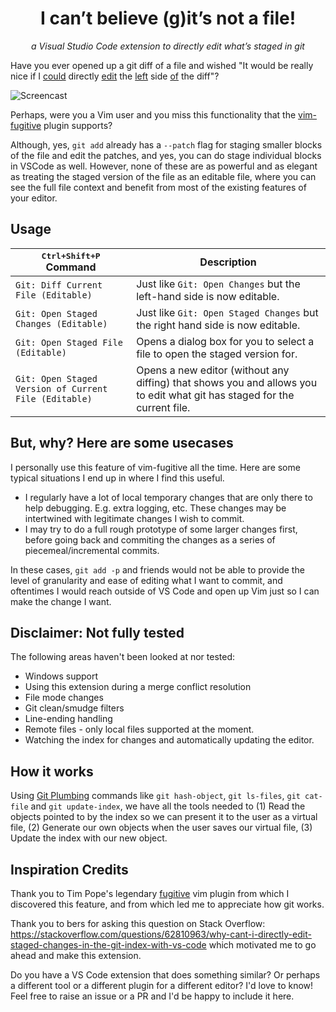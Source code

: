 <div align="center">
  <h1>I can’t believe (g)it’s not a file!</h1>
  <p><i>a Visual Studio Code extension to directly edit what’s staged in git</i></p>
</div>

Have you ever opened up a git diff of a file and wished "It would be really nice if I [could](https://github.com/microsoft/vscode/issues/91065) directly [edit](https://github.com/microsoft/vscode/issues/91274) the [left](https://github.com/microsoft/vscode/issues/15785) side [of](https://github.com/microsoft/vscode/issues/33681) the diff"?

![Screencast](./screencast.gif)

Perhaps, were you a Vim user and you miss this functionality that the [vim-fugitive](https://dzx.fr/blog/introduction-to-vim-fugitive/#:~:text=Fortunately%2C%20one%20of%20Fugitive%27s%20killer%20features%20is%20being%20able%20to%20edit%20the%20content%20of%20the%20index%20directly.%20When%20dealing%20with%20lines%20where%20an%20inline%20diff%20isn%27t%20enough%2C%20you%20can%20open%20a%20full%20vertical%20diff%20between%20the%20worktree%20and%20the%20index%20by%20pressing%20dv%20over%20a%20file%20under%20the%20%22Unstaged%22%20section%3A) plugin supports?

Although, yes, `git add` already has a `--patch` flag for staging smaller blocks of the file and edit the patches, and yes, you can do stage individual blocks in VSCode as well. However, none of these are as powerful and as elegant as treating the staged version of the file as an editable file, where you can see the full file context and benefit from most of the existing features of your editor.

## Usage

| <kbd>Ctrl+Shift+P</kbd> Command | Description |
|----|----|
| `Git: Diff Current File (Editable)` | Just like `Git: Open Changes` but the left-hand side is now editable. |
| `Git: Open Staged Changes (Editable)` | Just like `Git: Open Staged Changes` but the right hand side is now editable. |
| `Git: Open Staged File (Editable)` | Opens a dialog box for you to select a file to open the staged version for. |
| `Git: Open Staged Version of Current File (Editable)` | Opens a new editor (without any diffing) that shows you and allows you to edit what git has staged for the current file. |

## But, why? Here are some usecases

I personally use this feature of vim-fugitive all the time. Here are some typical situations I end up in where I find this useful.

- I regularly have a lot of local temporary changes that are only there to help debugging. E.g. extra logging, etc. These changes may be intertwined with legitimate changes I wish to commit.
- I may try to do a full rough prototype of some larger changes first, before going back and commiting the changes as a series of piecemeal/incremental commits.

In these cases, `git add -p` and friends would not be able to provide the level of granularity and ease of editing what I want to commit, and oftentimes I would reach outside of VS Code and open up Vim just so I can make the change I want.

## Disclaimer: Not fully tested

The following areas haven't been looked at nor tested:
- Windows support
- Using this extension during a merge conflict resolution
- File mode changes
- Git clean/smudge filters
- Line-ending handling
- Remote files - only local files supported at the moment.
- Watching the index for changes and automatically updating the editor.

## How it works

Using [Git Plumbing](https://git-scm.com/book/en/v2/Git-Internals-Plumbing-and-Porcelain) commands like `git hash-object`, `git ls-files`, `git cat-file` and `git update-index`, we have all the tools needed to (1) Read the objects pointed to by the index so we can present it to the user as a virtual file, (2) Generate our own objects when the user saves our virtual file, (3) Update the index with our new object.

## Inspiration Credits

Thank you to Tim Pope's legendary [fugitive](https://github.com/tpope/vim-fugitive) vim plugin from which I discovered this feature, and from which led me to appreciate how git works.

Thank you to bers for asking this question on Stack Overflow: https://stackoverflow.com/questions/62810963/why-cant-i-directly-edit-staged-changes-in-the-git-index-with-vs-code which motivated me to go ahead and make this extension.

Do you have a VS Code extension that does something similar? Or perhaps a different tool or a different plugin for a different editor? I'd love to know! Feel free to raise an issue or a PR and I'd be happy to include it here.
